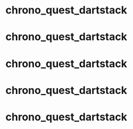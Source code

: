 # chrono_quest_dartstack
# chrono_quest_dartstack
# chrono_quest_dartstack
# chrono_quest_dartstack
# chrono_quest_dartstack
